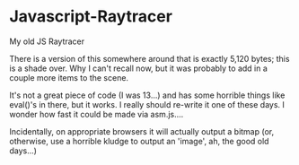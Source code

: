 # Javascript-Raytracer
My old JS Raytracer

There is a version of this somewhere around that is exactly 5,120 bytes; this is a shade over. Why I can't recall now, but it was probably to add in a couple more items to the scene.

It's not a great piece of code (I was 13...) and has some horrible things like eval()'s in there, but it works. I really should re-write it one of these days. I wonder how fast it could be made via asm.js....

Incidentally, on appropriate browsers it will actually output a bitmap (or, otherwise, use a horrible kludge to output an 'image', ah, the good old days...)
